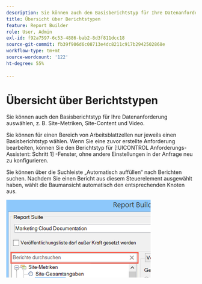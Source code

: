 ```yaml
---
description: Sie können auch den Basisberichtstyp für Ihre Datenanforderung auswählen, z. B. Site-Metriken, Site-Content und Video.
title: Übersicht über Berichtstypen
feature: Report Builder
role: User, Admin
exl-id: f92a7597-6c53-4886-bab2-8d3f811dcc18
source-git-commit: fb39f906d6c08713e4dc8211c917b2942502868e
workflow-type: tm+mt
source-wordcount: '122'
ht-degree: 55%

---
```


# Übersicht über Berichtstypen

Sie können auch den Basisberichtstyp für Ihre Datenanforderung auswählen, z. B. Site-Metriken, Site-Content und Video.

Sie können für einen Bereich von Arbeitsblattzellen nur jeweils einen Basisberichtstyp wählen. Wenn Sie eine zuvor erstellte Anforderung bearbeiten, können Sie den Berichtstyp für [!UICONTROL Anforderungs-Assistent: Schritt 1] -Fenster, ohne andere Einstellungen in der Anfrage neu zu konfigurieren.

Sie können über die Suchleiste „Automatisch auffüllen“ nach Berichten suchen. Nachdem Sie einen Bericht aus diesem Steuerelement ausgewählt haben, wählt die Baumansicht automatisch den entsprechenden Knoten aus.

![Screenshot mit der Baumstrukturansicht der Report Suite und dem ausgewählten übereinstimmenden Knoten.](assets/search_reports.png)
